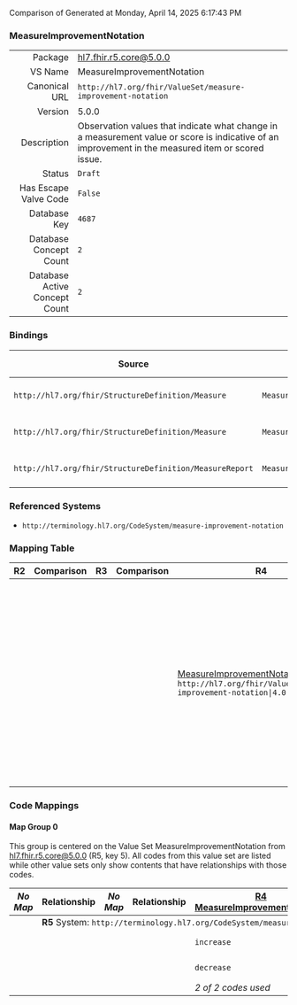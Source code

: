 Comparison of 
Generated at Monday, April 14, 2025 6:17:43 PM

### MeasureImprovementNotation

|      |     |
| ---: | --- |
| Package | hl7.fhir.r5.core@5.0.0 |
| VS Name | MeasureImprovementNotation |
| Canonical URL | `http://hl7.org/fhir/ValueSet/measure-improvement-notation` |
| Version | 5.0.0 |
| Description | Observation values that indicate what change in a measurement value or score is indicative of an improvement in the measured item or scored issue. |
| Status | `Draft` |
| Has Escape Valve Code | `False` |
| Database Key | `4687` |
| Database Concept Count | `2` |
| Database Active Concept Count | `2` |
### Bindings

| Source | Element | Binding | Strength | Element Short |
| ------ | ------- | ------- | -------- | ------------- |
| `http://hl7.org/fhir/StructureDefinition/Measure` | `Measure.improvementNotation` | `http://hl7.org/fhir/ValueSet/measure-improvement-notation\|5.0.0` | `Required` | increase \| decrease |
| `http://hl7.org/fhir/StructureDefinition/Measure` | `Measure.group.improvementNotation` | `http://hl7.org/fhir/ValueSet/measure-improvement-notation\|5.0.0` | `Required` | increase \| decrease |
| `http://hl7.org/fhir/StructureDefinition/MeasureReport` | `MeasureReport.improvementNotation` | `http://hl7.org/fhir/ValueSet/measure-improvement-notation\|5.0.0` | `Required` | increase \| decrease |

### Referenced Systems

* `http://terminology.hl7.org/CodeSystem/measure-improvement-notation`
### Mapping Table

| R2 | Comparison | R3 | Comparison | R4 | Comparison | R4B | Comparison | R5
| --- | --- | --- | --- | --- | --- | --- | --- | ---
| | | | | [MeasureImprovementNotation](/docs/R4/ValueSets/MeasureImprovementNotation.md)<br/> `http://hl7.org/fhir/ValueSet/measure-improvement-notation\|4.0.1` | →→→→→→→<br/>`Equivalent`<br/>- DBKey: `1587`<br/>- Reviewed: `n/a`<br/>- By: `n/a`<br/>- Identical: `False`<br/>→→→→→→→<hr/>←←←←←←←<br/>`Equivalent`<br/>- DBKey: `1588`<br/>- Reviewed: `n/a`<br/>- By: `n/a`<br/>- Identical: `False`<br/>←←←←←←←| [MeasureImprovementNotation](/docs/R4B/ValueSets/MeasureImprovementNotation.md)<br/> `http://hl7.org/fhir/ValueSet/measure-improvement-notation\|4.3.0` | →→→→→→→<br/>`Equivalent`<br/>- DBKey: `917`<br/>- Reviewed: `n/a`<br/>- By: `n/a`<br/>- Identical: `True`<br/>→→→→→→→<hr/>←←←←←←←<br/>`Equivalent`<br/>- DBKey: `1178`<br/>- Reviewed: `n/a`<br/>- By: `n/a`<br/>- Identical: `True`<br/>←←←←←←←| [MeasureImprovementNotation](/docs/R5/ValueSets/MeasureImprovementNotation.md)<br/> `http://hl7.org/fhir/ValueSet/measure-improvement-notation\|5.0.0` 

### Code Mappings


#### Map Group 0

This group is centered on the Value Set MeasureImprovementNotation from hl7.fhir.r5.core@5.0.0 (R5, key 5).
All codes from this value set are listed while other value sets only show contents that have relationships with those codes.

| *No Map* | Relationship | *No Map* | Relationship | [R4 MeasureImprovementNotation](/docs/R4/ValueSets/MeasureImprovementNotation.md)| Relationship | [R4B MeasureImprovementNotation](/docs/R4B/ValueSets/MeasureImprovementNotation.md)| Relationship | R5 MeasureImprovementNotation
| --- | --- | --- | --- | --- | --- | --- | --- | ---
| <td colspan="8">**R5** System: `http://terminology.hl7.org/CodeSystem/measure-improvement-notation`
| | | | | `increase`| _Equivalent_ <br/>(16468/16469)| `increase`| _Equivalent_ <br/>(8774/11083)| **`increase`**
| | | | | `decrease`| _Equivalent_ <br/>(16470/16471)| `decrease`| _Equivalent_ <br/>(8773/11082)| **`decrease`**
| | | | | *2 of 2 codes used* | | *2 of 2 codes used* | | *2 of 2 codes used* 

